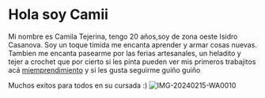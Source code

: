 # Hola soy Camii

Mi nombre es Camila Tejerina, tengo 20 años,soy de zona oeste Isidro Casanova. Soy un toque timida me encanta aprender y armar cosas nuevas.  
Tambien me encanta pasearme por las ferias artesanales, un heladito y tejer a crochet que por cierto si les pinta pueden ver mis primeros trabajitos acá [miemprendimiento](https://www.instagram.com/luna_a_crochett/) y si les gusta seguirme guiño guiño

Muchos exitos para todos en su cursada :)
![IMG-20240215-WA0010](https://github.com/user-attachments/assets/fae51e85-ab7f-4967-af38-da218e1e7de2)


